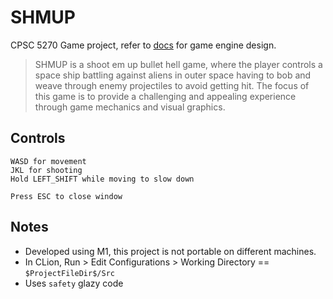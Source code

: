 # SHMUP
CPSC 5270 Game project, refer to [docs](doc/design.md) for game engine design.

> SHMUP is a shoot em up bullet hell game, where the player controls a space ship battling against aliens in outer space having to bob and weave through enemy projectiles to avoid getting hit. The focus of this game is to provide a challenging and appealing experience through game mechanics and visual graphics.

## Controls
```
WASD for movement
JKL for shooting
Hold LEFT_SHIFT while moving to slow down

Press ESC to close window
```

## Notes
- Developed using M1, this project is not portable on different machines.
- In CLion, Run > Edit Configurations > Working Directory == `$ProjectFileDir$/Src`
- Uses `safety` glazy code
